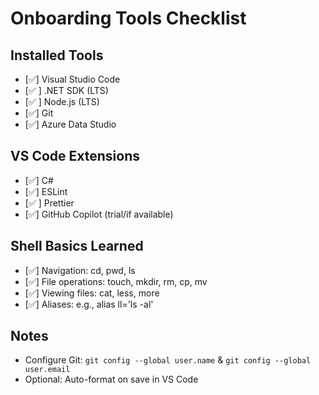 # Onboarding Tools Checklist

## Installed Tools

- [✅] Visual Studio Code
- [✅ ] .NET SDK (LTS)
- [✅ ] Node.js (LTS)
- [✅] Git
- [✅] Azure Data Studio

## VS Code Extensions

- [✅] C#
- [✅] ESLint
- [✅ ] Prettier
- [✅] GitHub Copilot (trial/if available)

## Shell Basics Learned

- [✅] Navigation: cd, pwd, ls
- [✅] File operations: touch, mkdir, rm, cp, mv
- [✅] Viewing files: cat, less, more
- [✅] Aliases: e.g., alias ll='ls -al'

## Notes

- Configure Git: `git config --global user.name` & `git config --global user.email`
- Optional: Auto-format on save in VS Code
